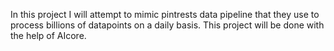 In this project I will attempt to mimic pintrests data pipeline that they use to process billions of datapoints on a daily basis. This project will be done with the help of AIcore.